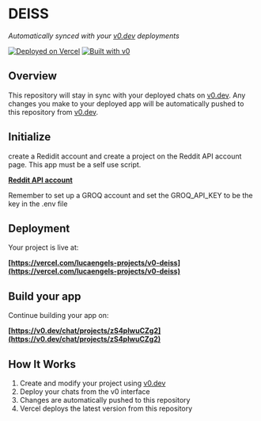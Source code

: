 # DEISS

*Automatically synced with your [v0.dev](https://v0.dev) deployments*

[![Deployed on Vercel](https://img.shields.io/badge/Deployed%20on-Vercel-black?style=for-the-badge&logo=vercel)](https://vercel.com/lucaengels-projects/v0-deiss)
[![Built with v0](https://img.shields.io/badge/Built%20with-v0.dev-black?style=for-the-badge)](https://v0.dev/chat/projects/zS4pIwuCZg2)

## Overview

This repository will stay in sync with your deployed chats on [v0.dev](https://v0.dev).
Any changes you make to your deployed app will be automatically pushed to this repository from [v0.dev](https://v0.dev).

## Initialize

create a Redidit account and create a project on the Reddit API account page. This app must be a self use script.

**[Reddit API account](https://www.reddit.com/prefs/apps/)**

Remember to set up a GROQ account and set the GROQ_API_KEY to be the key in the .env file

## Deployment

Your project is live at:

**[https://vercel.com/lucaengels-projects/v0-deiss](https://vercel.com/lucaengels-projects/v0-deiss)**

## Build your app

Continue building your app on:

**[https://v0.dev/chat/projects/zS4pIwuCZg2](https://v0.dev/chat/projects/zS4pIwuCZg2)**

## How It Works

1. Create and modify your project using [v0.dev](https://v0.dev)
2. Deploy your chats from the v0 interface
3. Changes are automatically pushed to this repository
4. Vercel deploys the latest version from this repository
